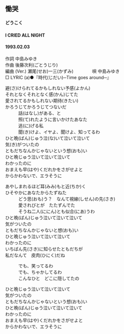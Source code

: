 ## 慟哭
#### どうこく
#### I CRIED ALL NIGHT　
####  1993.02.03 


作詞     中島みゆき  
作曲      後藤次利(ごとうじり)　  
編曲 (Ver.) 瀬尾(せお)一三(かずみ)　　　　 
唄     中島みゆき   
□ LYRIC (a)●『時代(じだい)─Time goes around─』 　   
  
  
避(さ)けられてるかもしれない予感(よかん)  
それとなくそれとなく感(かん)じてた  
愛されてるかもしれない期待(きたい)  
かろうじてかろうじてつないだ  
　　　話(はなし)がある、と  
　　　照(て)れたように言いかけたあなた  
　　　逃(に)げる私  
　　　聞(き)けよ、イヤよ、聞けよ、知ってるわ  
ひと晩(ばん)じゅう泣(な)いて泣いて泣いて  
気(き)がついたの  
ともだちなんかじゃないという想(おも)い  
ひと晩じゅう泣いて泣いて泣いて  
わかったのに  
おまえも早(はや)くだれかをさがせよと  
からかわないで、エラそうに  
  
あやしまれるほど耳(みみ)もと近(ちか)く  
ひそやかにあなたからたずねた  
　　　どう思(おも)う？　なんて視線(しせん)の先(さき)  
　　　愛されびとが　たたずんでた  
　　　そうね二人(ににん)とも似合(にあ)うわ  
ひと晩(ばん)じゅう泣いて泣いて泣いて  
気がついたの  
ともだちなんかじゃないと想(おも)い  
ひと晩じゅう泣いて泣いて泣いて  
わかったのに  
いちばん先(さき)に知らせたともだちが  
私だなんて　皮肉(ひにく)だね  
  
　　　でも、笑ってるわ  
　　　でも、ちゃかしてるわ  
　　　こんなひと　どこに隠してたの  
  
ひと晩じゅう泣いて泣いて泣いて  
気がついたの  
ともだちなんかじゃないという想(おも)い  
ひと晩(ばん)じゅう泣いて泣いて泣いて  
わかったのに  
おまえも早(はや)くだれかをさがせよと  
からかわないで、エラそうに  
